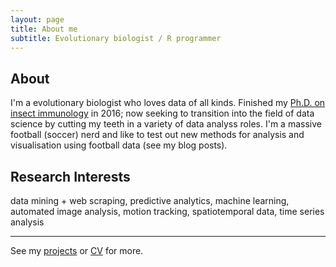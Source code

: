 ```yaml
---
layout: page
title: About me
subtitle: Evolutionary biologist / R programmer
---
```


About
---------
I'm a evolutionary biologist who loves data of all kinds. Finished my [Ph.D. on insect immunology](http://etheses.whiterose.ac.uk/12275/) in 2016; now seeking to transition into the field of data science by cutting my teeth in a variety of data analyss roles. I'm a massive football (soccer) nerd and like to test out new methods for analysis and visualisation using football data (see my blog posts).


Research Interests
---------
data mining + web scraping, predictive analytics, machine learning, automated image analysis, motion tracking, spatiotemporal data, time series analysis

---------

See my [projects](https://github.com/JoGall/) or [CV](/cv) for more.